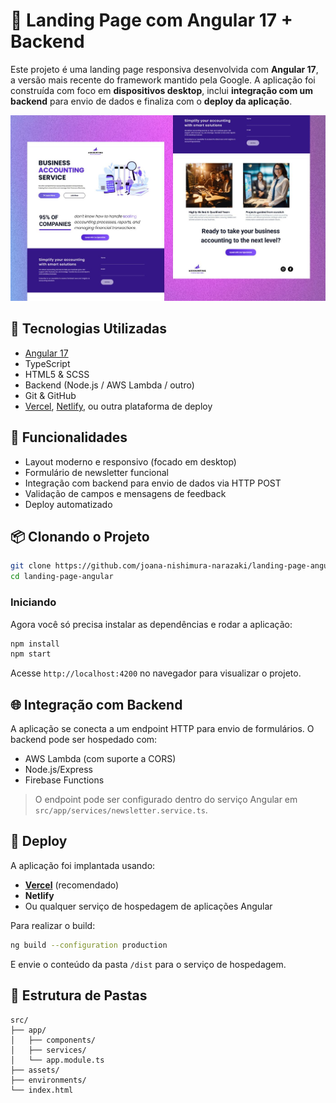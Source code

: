 # 🚀 Landing Page com Angular 17 + Backend

Este projeto é uma landing page responsiva desenvolvida com **Angular 17**, a versão mais recente do framework mantido pela Google. A aplicação foi construída com foco em **dispositivos desktop**, inclui **integração com um backend** para envio de dados e finaliza com o **deploy da aplicação**.

![Mockup do Projeto](./src/assets/landing-page-angular-2.jpg)

## 🧰 Tecnologias Utilizadas

* [Angular 17](https://angular.io/)
* TypeScript
* HTML5 & SCSS
* Backend (Node.js / AWS Lambda / outro)
* Git & GitHub
* [Vercel](https://vercel.com/), [Netlify](https://www.netlify.com/), ou outra plataforma de deploy

## 🎯 Funcionalidades

* Layout moderno e responsivo (focado em desktop)
* Formulário de newsletter funcional
* Integração com backend para envio de dados via HTTP POST
* Validação de campos e mensagens de feedback
* Deploy automatizado

## 📦 Clonando o Projeto

```bash
git clone https://github.com/joana-nishimura-narazaki/landing-page-angular.git
cd landing-page-angular
```

### Iniciando

Agora você só precisa instalar as dependências e rodar a aplicação:

```bash
npm install
npm start
```

Acesse `http://localhost:4200` no navegador para visualizar o projeto.

## 🌐 Integração com Backend

A aplicação se conecta a um endpoint HTTP para envio de formulários. O backend pode ser hospedado com:

* AWS Lambda (com suporte a CORS)
* Node.js/Express
* Firebase Functions

> O endpoint pode ser configurado dentro do serviço Angular em `src/app/services/newsletter.service.ts`.

## 🚀 Deploy

A aplicação foi implantada usando:

* **[Vercel](https://vercel.com/)** (recomendado)
* **Netlify**
* Ou qualquer serviço de hospedagem de aplicações Angular

Para realizar o build:

```bash
ng build --configuration production
```

E envie o conteúdo da pasta `/dist` para o serviço de hospedagem.

## 📁 Estrutura de Pastas

```
src/
├── app/
│   ├── components/
│   ├── services/
│   └── app.module.ts
├── assets/
├── environments/
└── index.html
```

